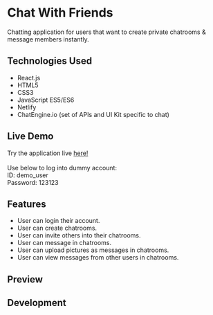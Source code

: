 # Chat With Friends

Chatting application for users that want to create private chatrooms & message members instantly. 

## Technologies Used

- React.js
- HTML5
- CSS3
- JavaScript ES5/ES6
- Netlify
- ChatEngine.io (set of APIs and UI Kit specific to chat)

## Live Demo

Try the application live [here!](https://chat-with-friends-park.netlify.app/) <br /> <br />
Use below to log into dummy account: <br /> 
ID: demo_user <br />
Password: 123123 <br />


## Features

- User can login their account.
- User can create chatrooms.
- User can invite others into their chatrooms.
- User can message in chatrooms. 
- User can upload pictures as messages in chatrooms. 
- User can view messages from other users in chatrooms.

## Preview

## Development
